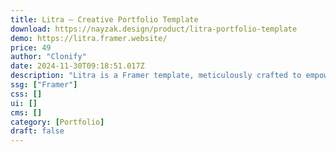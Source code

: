 ```yaml
---
title: Litra — Creative Portfolio Template
download: https://nayzak.design/product/litra-portfolio-template
demo: https://litra.framer.website/
price: 49
author: "Clonify"
date: 2024-11-30T09:18:51.017Z
description: "Litra is a Framer template, meticulously crafted to empower creative freelancers showcase their work and bring their visions to life. Litra is built with the best UI/UX practices to effortlessly adapt to your unique voice and vision."
ssg: ["Framer"]
css: []
ui: []
cms: []
category: [Portfolio]
draft: false
---
```

